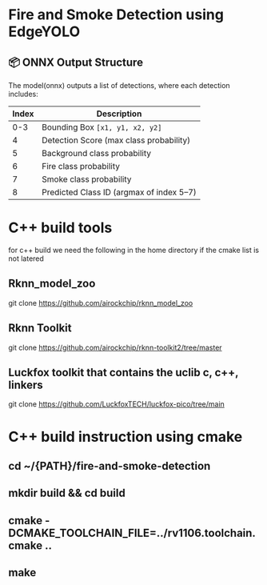 # Fire and Smoke Detection using EdgeYOLO

## 📦 ONNX Output Structure

The model(onnx) outputs a list of detections, where each detection includes:

| Index | Description                              |
| ----- | ---------------------------------------- |
| 0-3   | Bounding Box `[x1, y1, x2, y2]`          |
| 4     | Detection Score (max class probability)  |
| 5     | Background class probability             |
| 6     | Fire class probability                   |
| 7     | Smoke class probability                  |
| 8     | Predicted Class ID (argmax of index 5–7) |

# C++ build tools
 for c++ build we need the following in the home directory if the cmake list is not latered
 ## Rknn_model_zoo 
 git clone https://github.com/airockchip/rknn_model_zoo
 ## Rknn Toolkit
 git clone https://github.com/airockchip/rknn-toolkit2/tree/master
 ## Luckfox toolkit that contains the uclib c, c++, linkers
 git clone https://github.com/LuckfoxTECH/luckfox-pico/tree/main

 # C++ build instruction using cmake
 ## cd ~/{PATH}/fire-and-smoke-detection
 ## mkdir build && cd build
 ## cmake -DCMAKE_TOOLCHAIN_FILE=../rv1106.toolchain.cmake ..
 ## make
 
 
